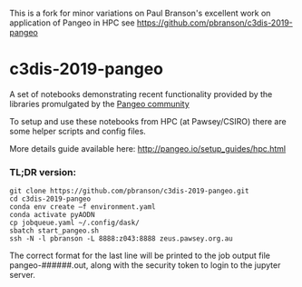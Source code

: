 This is a fork for minor variations on Paul Branson's excellent work on application of Pangeo in HPC see https://github.com/pbranson/c3dis-2019-pangeo

# c3dis-2019-pangeo

A set of notebooks demonstrating recent functionality provided by the libraries promulgated by the [Pangeo community](http://pangeo.io)

To setup and use these notebooks from HPC (at Pawsey/CSIRO) there are some helper scripts and config files. 

More details guide available here:	 http://pangeo.io/setup_guides/hpc.html

### TL;DR version:
```
git clone https://github.com/pbranson/c3dis-2019-pangeo.git
cd c3dis-2019-pangeo
conda env create –f environment.yaml
conda activate pyAODN
cp jobqueue.yaml ~/.config/dask/
sbatch start_pangeo.sh
ssh -N -l pbranson -L 8888:z043:8888 zeus.pawsey.org.au
```
The correct format for the last line will be printed to the job output file pangeo-######.out, along with the security token to login to the jupyter server.
